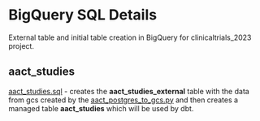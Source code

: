 # BigQuery SQL Details
External table and initial table creation in BigQuery for clinicaltrials_2023 project.   

## aact_studies
[aact_studies.sql](https://github.com/TylerJSimpson/personal_project_clinicaltrials_2023/blob/main/project/bigquery_sql/aact_studies.sql) - creates the **aact_studies_external** table with the data from gcs created by the [aact_postgres_to_gcs.py](https://github.com/TylerJSimpson/personal_project_clinicaltrials_2023/blob/main/project/prefect_pipelines/aact_postgres_to_gcs.py) and then creates a managed table **aact_studies** which will be used by dbt.
